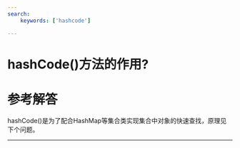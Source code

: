 ```yaml
---
search:
    keywords: ['hashcode']

---
```



# hashCode()方法的作用?

# 参考解答

hashCode()是为了配合HashMap等集合类实现集合中对象的快速查找，原理见下个问题。

---